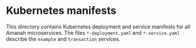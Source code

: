 # Kubernetes manifests

This directory contains Kubernetes deployment and service manifests for all Amanah microservices.
The files `*-deployment.yaml` and `*-service.yaml` describe the `example` and `transaction` services.
